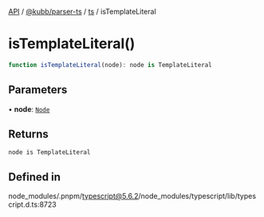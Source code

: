 [API](../../../../../packages.md) / [@kubb/parser-ts](../../../index.md) / [ts](../index.md) / isTemplateLiteral

# isTemplateLiteral()

```ts
function isTemplateLiteral(node): node is TemplateLiteral
```

## Parameters

• **node**: [`Node`](../interfaces/Node.md)

## Returns

`node is TemplateLiteral`

## Defined in

node\_modules/.pnpm/typescript@5.6.2/node\_modules/typescript/lib/typescript.d.ts:8723
